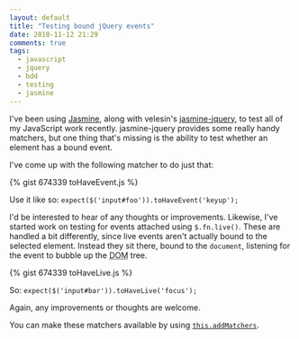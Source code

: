 ```yaml
---
layout: default
title: "Testing bound jQuery events"
date: 2010-11-12 21:29
comments: true
tags:
  - javascript
  - jquery
  - bdd
  - testing
  - jasmine
---
```


I've been using <a href="http://pivotal.github.com/jasmine/">Jasmine</a>, along with velesin's <a href="https://github.com/velesin/jasmine-jquery">jasmine-jquery</a>, to test all of my JavaScript work recently.  jasmine-jquery provides some really handy matchers, but one thing that's missing is the ability to test whether an element has a bound event.

<!--more-->

I've come up with the following matcher to do just that:

{% gist 674339 toHaveEvent.js %}

Use it like so: <code>expect($('input#foo')).toHaveEvent('keyup');</code>

I'd be interested to hear of any thoughts or improvements.  Likewise, I've started work on testing for events attached using <code>$.fn.live()</code>.  These are handled a bit differently, since live events aren't actually bound to the selected element.  Instead they sit there, bound to the <code>document</code>, listening for the event to bubble up the <acronym title="Document Object Model">DOM</acronym> tree.

{% gist 674339 toHaveLive.js %}

So: <code>expect($('input#bar')).toHaveLive('focus');</code>

Again, any improvements or thoughts are welcome.

You can make these matchers available by using <a href="http://pivotal.github.com/jasmine/matchers.html" title="Jasmine matchers"><code>this.addMatchers</code></a>.

